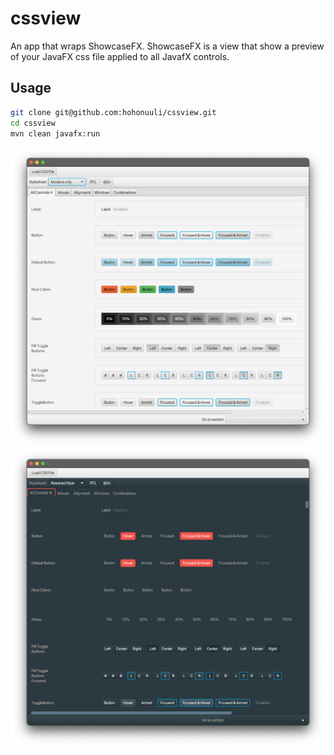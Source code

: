 # cssview

An app that wraps ShowcaseFX. ShowcaseFX is a view that show a preview of your JavaFX css file applied to all JavafX controls.

## Usage

```bash
git clone git@github.com:hohonuuli/cssview.git
cd cssview
mvn clean javafx:run
```

![Modena](src/site/resources/Modena.png)
![Custom](src/site/resources/Custom.png)